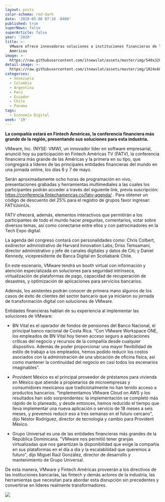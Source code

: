 ```yaml
---
layout: posts
color-schema: red-dark
date: '2020-05-06 07:10 -0400'
published: true
superNews: false
superArticle: false
year: '2020'
title: >-
  VMware ofrece innovadoras soluciones a instituciones financieras de las
  Américas
image: >-
  https://raw.githubusercontent.com/itnewslat/assets/master/img/540x320/Fintech-Americas-p.jpg
detail-image: >-
  https://raw.githubusercontent.com/itnewslat/assets/master/img/1024x680/Fintech-Americas-g.jpg
categories:
  - Venezuela
  - Colombia
  - Argentina
  - Perú
  - Ecuador
  - Chile
  - Panama
tags:
  - Economía Digital
week: '19'
---
```

**La compañía estará en Fintech Américas, la conferencia financiera más grande de la región, presentando sus soluciones para esta industria.** 

VMware, Inc. (NYSE: VMW), un innovador líder en software empresarial, anunció hoy su participación en Fintech Américas TV (FATV), la conferencia financiera más grande de las Américas y la primera en su tipo, que congregará a líderes de las principales entidades financieras del mundo en una jornada online, los días 6 y 7 de mayo.

Serán aproximadamente ocho horas de programación en vivo, presentaciones grabadas y herramientas multimediales a las cuales los participantes podrán acceder a través del siguiente link, previa suscripción: https://conferencia.fintechamericas.co/fatv-agenda/ . Para obtener un código de descuento del 25% para el registro de grupos favor ingresar:  FATVJoinUs.

FATV ofrecerá, además, elementos interactivos que permitirán a los participantes de todo el mundo hacer preguntas, comentarios, votar sobre diversos temas, así como conectarse entre ellos y con patrocinadores en la Tech Expo digital.

La agenda del congreso contará con personalidades como: Chris Colbert, exdirector administrativo de Harvard Innovation Labs; Driss Temsamani, director administrativo y jefe de canales digitales y datos de Citi; y Daniel Kennedy, vicepresidente de Banca Digital en Scotiabank Chile.

En este escenario, VMware tendrá un booth virtual con información y atención especializada en soluciones para seguridad intrínseca, virtualización de plataformas de pago, capacidad de recuperación de desastres, y optimización de aplicaciones para servicios bancarios.

Además, los asistentes podrán conocer de primera mano algunos de los casos de éxito de clientes del sector bancario que ya iniciaron su jornada de transformación digital con soluciones de VMware. 

Entidades financieras hablan de su experiencia al implementar las soluciones de VMware:

- BN Vital es el operador de fondos de pensiones del Banco Nacional, el principal banco nacional de Costa Rica. “Con VMware Workspace ONE, los empleados de BN Vital hoy tienen acceso seguro a aplicaciones críticas del negocio y recursos de la compañía desde cualquier dispositivo. Además de poder proporcionar una mayor flexibilidad de estilo de trabajo a los empleados, hemos podido reducir los costos asociados con la administración de una ubicación de oficina física, así como mantener la continuidad del negocio en casi todos los escenarios imaginables”.

- Provident México es el principal proveedor de préstamos para vivienda en México que atiende a propietarios de microempresas y consumidores mexicanos que tradicionalmente no han tenido acceso a productos bancarios. “Implementamos VMware Cloud on AWS y los resultados han sido sorprendentes: la implementación se completó más rápido de lo planeado, y desde entonces, hemos reducido el tiempo que lleva implementar una nueva aplicación o servicio de 18 meses a seis meses, y prevemos reducir eso a tres semanas en el futuro cercano", dijo Néstor Rodríguez, director de tecnología y cambio para Provident México.
 
- Grupo Universal es una de las entidades financieras más grandes de la República Dominicana.
  "VMware nos permitió tener granjas virtualizadas que nos garantizan la disponibilidad que exige la compañía en sus plataformas en el día a día y la escalabilidad que queremos a futuro", dijo Miguel Raúl González, director de desarrollo y mantenimiento de Grupo Universal.


De esta manera, VMware y Fintech Américas proveerán a los directivos de las instituciones bancarias, las fintech y demás actores de la industria, las herramientas que necesitan para abordar esta disrupción sin precedentes y convertirse en líderes realmente transformadores.

<img src="https://tracker.metricool.com/c3po.jpg?hash=56f88a41e39ab42c063cc51676587a04"/>